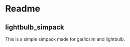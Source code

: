 Readme
========


lightbulb_simpack
------------------

This is a simple simpack made for garlicsim and lightbulb.

